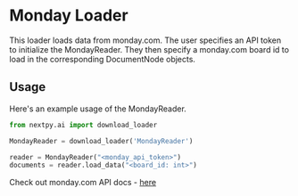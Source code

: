 # Monday Loader

This loader loads data from monday.com. The user specifies an API token to initialize the MondayReader. They then specify a monday.com board id to load in the corresponding DocumentNode objects.

## Usage

Here's an example usage of the MondayReader.

```python
from nextpy.ai import download_loader

MondayReader = download_loader('MondayReader')

reader = MondayReader("<monday_api_token>")
documents = reader.load_data("<board_id: int>")

```

Check out monday.com API docs - [here](https://developer.monday.com/apps/docs/mondayapi)


